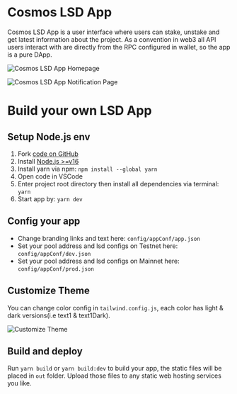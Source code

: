 # Cosmos LSD App

Cosmos LSD App is a user interface where users can stake, unstake and get latest information about the project. As a convention in web3 all API users interact with are directly from the RPC configured in wallet, so the app is a pure DApp.

![Cosmos LSD App Homepage](/image/cosmos_lsd/app_homepage.png 'Cosmos LSD APP Homepage')

![Cosmos LSD App Notification Page](/image/cosmos_lsd/app_notification_page.png  'Cosmos LSD APP Notification Page')

# Build your own LSD App

## Setup Node.js env
1. Fork [code on GitHub](https://github.com/stafiprotocol/neutron-lsd-app)
1. Install [Node.js >=v16](https://nodejs.org/en/learn/getting-started/how-to-install-nodejs)
1. Install yarn via npm: `npm install --global yarn`
1. Open code in VSCode
1. Enter project root directory then install all dependencies via terminal: `yarn`
1. Start app by: `yarn dev`

## Config your app

- Change branding links and text here: `config/appConf/app.json`
- Set your pool address and lsd configs on Testnet here: `config/appConf/dev.json`
- Set your pool address and lsd configs on Mainnet here: `config/appConf/prod.json`

## Customize Theme

You can change color config in `tailwind.config.js`, each color has light & dark versions(i.e text1 & text1Dark).

![Customize Theme](/image/ethlsd/customize_theme.png "Customize Theme")

## Build and deploy

Run `yarn build` or `yarn build:dev` to build your app, the static files will be placed in `out` folder. Upload those files to any static web hosting services you like.
